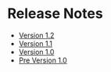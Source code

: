 # Release Notes* [Version 1.2](./history/1.2.html)* [Version 1.1](./history/1.1.html)* [Version 1.0](./history/1.0.html)* [Pre Version 1.0](./history/pre1.0.html)